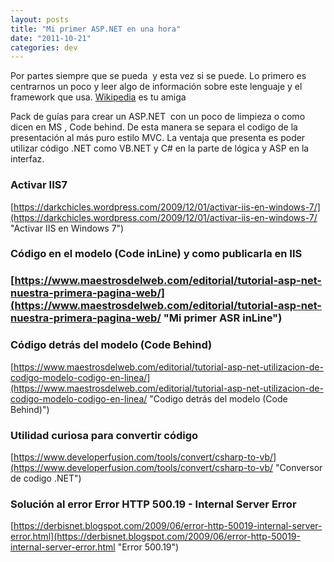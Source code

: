 ```yaml
---
layout: posts
title: "Mi primer ASP.NET en una hora"
date: "2011-10-21"
categories: dev
---
```


Por partes siempre que se pueda  y esta vez si se puede. Lo primero es centrarnos un poco y leer algo de información sobre este lenguaje y el framework que usa. [Wikipedia](https://secure.wikimedia.org/wikipedia/es/wiki/ASP.NET) es tu amiga

Pack de guías para crear un ASP.NET  con un poco de limpieza o como dicen en MS , Code behind. De esta manera se separa el codigo de la presentación al más puro estilo MVC. La ventaja que presenta es poder utilizar código .NET como VB.NET y C# en la parte de lógica y ASP en la interfaz.

### Activar IIS7

[https://darkchicles.wordpress.com/2009/12/01/activar-iis-en-windows-7/](https://darkchicles.wordpress.com/2009/12/01/activar-iis-en-windows-7/ "Activar IIS en Windows 7")

### Código en el modelo (Code inLine) y como publicarla en IIS

### [https://www.maestrosdelweb.com/editorial/tutorial-asp-net-nuestra-primera-pagina-web/](https://www.maestrosdelweb.com/editorial/tutorial-asp-net-nuestra-primera-pagina-web/ "Mi primer ASR inLine")

### Código detrás del modelo (Code Behind)

[https://www.maestrosdelweb.com/editorial/tutorial-asp-net-utilizacion-de-codigo-modelo-codigo-en-linea/](https://www.maestrosdelweb.com/editorial/tutorial-asp-net-utilizacion-de-codigo-modelo-codigo-en-linea/ "Codigo detrás del modelo (Code Behind)")

### Utilidad curiosa para convertir código

[https://www.developerfusion.com/tools/convert/csharp-to-vb/](https://www.developerfusion.com/tools/convert/csharp-to-vb/ "Conversor de codigo .NET")

### Solución al error Error HTTP 500.19 - Internal Server Error

[https://derbisnet.blogspot.com/2009/06/error-http-50019-internal-server-error.html](https://derbisnet.blogspot.com/2009/06/error-http-50019-internal-server-error.html "Error 500.19")
